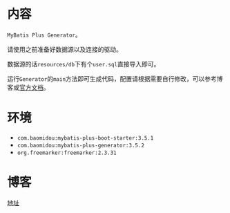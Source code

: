 # 内容

`MyBatis Plus Generator`。

请使用之前准备好数据源以及连接的驱动。

数据源的话`resources/db`下有个`user.sql`直接导入即可。

运行`Generator`的`main`方法即可生成代码，配置请根据需要自行修改，可以参考博客或[官方文档](https://baomidou.com/pages/981406/)。

# 环境

- `com.baomidou:mybatis-plus-boot-starter:3.5.1`
- `com.baomidou:mybatis-plus-generator:3.5.2`
- `org.freemarker:freemarker:2.3.31`

# 博客

[地址](https://blog.csdn.net/qq_27525611/article/details/118197154)
